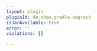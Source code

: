 ```yaml
---
layout: plugin
pluginId: de.obqo.gradle.degraph
isJarAvailable: true
error: ''
violations: []

---
```

